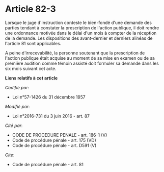 # Article 82-3

Lorsque le juge d'instruction conteste le bien-fondé d'une demande des parties tendant à constater la prescription de
l'action publique, il doit rendre une ordonnance motivée dans le délai d'un mois à compter de la réception de la demande. Les
dispositions des avant-dernier et derniers alinéas de l'article 81 sont applicables.

A peine d'irrecevabilité, la personne soutenant que la prescription de l'action publique était acquise au moment de sa mise
en examen ou de sa première audition comme témoin assisté doit formuler sa demande dans les six mois suivant cet acte.

**Liens relatifs à cet article**

_Codifié par_:

  - Loi n°57-1426 du 31 décembre 1957

_Modifié par_:

  - Loi n°2016-731 du 3 juin 2016 - art. 87

_Cité par_:

  - CODE DE PROCEDURE PENALE - art. 186-1 (V)
  - Code de procédure pénale - art. 175 (VD)
  - Code de procédure pénale - art. D591 (V)

_Cite_:

  - Code de procédure pénale - art. 81
